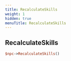 ```yaml
---
title: RecalculateSkills
weight: 1
hidden: true
menuTitle: RecalculateSkills
---
```

## RecalculateSkills
```perl
$npc->RecalculateSkills()
```